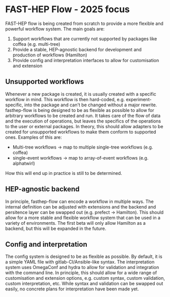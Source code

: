 

# FAST-HEP Flow - 2025 focus
FAST-HEP flow is being created from scratch to provide a more flexible and powerful workflow system. The main goals are:
1. Support workflows that are currently not supported by packages like coffea (e.g. multi-tree)
1. Provide a stable, HEP-agnostic backend for development and production of workflows (Hamilton)
1. Provide config and interpretation interfaces to allow for customisation and extension


## Unsupported workflows
Whenever a new package is created, it is usually created with a specific workflow in mind. 
This workflow is then hard-coded, e.g. experiment-specific, into the package and can't be changed without a major rewrite.
fasthep-flow is being designed to be as flexible as possible to allow for arbitrary workflows to be created and run.
It takes care of the flow of data and the execution of operations, but leaves the specifics of the operations to the user or external packages.
In theory, this should allow adapters to be created for unsupported workflows to make them conform to supported ones. Examples of this are:
- Multi-tree workflows &rarr; map to multiple single-tree workflows (e.g. coffea)
- single-event workflows &rarr; map to array-of-event workflows (e.g. alphatwirl)

How this will end up in practice is still to be determined.

## HEP-agnostic backend
In principle, fasthep-flow can encode a workflow in multiple ways.
The internal definition can be adjusted with extensions and the backend and persitence layer can be swapped out (e.g. prefect &rarr; Hamilton).
This should allow for a more stable and flexible workflow system that can be used in a variety of environments.
The first beta will only allow Hamilton as a backend, but this will be expanded in the future.

## Config and interpretation
The config system is designed to be as flexible as possible.
By default, it is a simple YAML file with gitlab-CI/Ansible-like syntax.
The interpretation system uses OmegaConf and hydra to allow for validation and integration with the command line.
In principle, this should allow for a wide range of customisation and extension options, e.g. custom syntax, custom validation, custom interpretation, etc.
While syntax and validation can be swapped out easily, no concrete plans for interpretation have been made yet.
